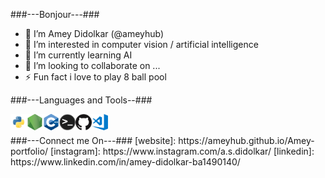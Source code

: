###---Bonjour---###

- 👋 I’m Amey Didolkar (@ameyhub)
- 👀 I’m interested in computer vision / artificial intelligence 
- 🌱 I’m currently learning AI
- 💞️ I’m looking to collaborate on ...
- ⚡ Fun fact i love to play 8 ball pool

###---Languages and Tools--###

<img align="left" alt="Python" width="26px" src="https://raw.githubusercontent.com/github/explore/80688e429a7d4ef2fca1e82350fe8e3517d3494d/topics/python/python.png" />
<img align="left" alt="nodejs" width="26px" src="https://raw.githubusercontent.com/github/explore/80688e429a7d4ef2fca1e82350fe8e3517d3494d/topics/nodejs/nodejs.png" />
<img align="left" alt="cpp" width="26px" src="https://raw.githubusercontent.com/github/explore/80688e429a7d4ef2fca1e82350fe8e3517d3494d/topics/cpp/cpp.png" />
<img align="left" alt="terminal" width="26px" src="https://raw.githubusercontent.com/github/explore/80688e429a7d4ef2fca1e82350fe8e3517d3494d/topics/terminal/terminal.png" />
<img align="left" alt="github" width="26px" src="https://raw.githubusercontent.com/github/explore/78df643247d429f6cc873026c0622819ad797942/topics/github/github.png" />
<img align="left" alt="Visual Studio Code" width="26px" src="https://raw.githubusercontent.com/github/explore/80688e429a7d4ef2fca1e82350fe8e3517d3494d/topics/visual-studio-code/visual-studio-code.png" />
<br />
<br />
###---Connect me On---###
[website]: https://ameyhub.github.io/Amey-portfolio/
[instagram]: https://www.instagram.com/a.s.didolkar/
[linkedin]: https://www.linkedin.com/in/amey-didolkar-ba1490140/





